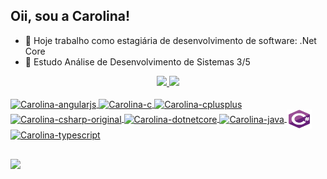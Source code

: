 ## Oii, sou a Carolina!

- 🔭 Hoje trabalho como estagiária de desenvolvimento de software: .Net Core
- 🌱 Estudo Análise de Desenvolvimento de Sistemas 3/5


<div align="center">
  <a href="https://github.com/carolinacatelan">
  <img height="120em" src="https://github-readme-stats.vercel.app/api?username=carolinacatelan&show_icons=true&theme=dracula&include_all_commits=true&count_private=true"/>
  <img height="120em" src="https://github-readme-stats.vercel.app/api/top-langs/?username=carolinacatelan&layout=compact&langs_count=7&theme=dracula"/>
    
</div>
<div style="display: inline_block"><br>
  <img align="center" alt="Carolina-angularjs" height="30" width="40" src="https://cdn.jsdelivr.net/gh/devicons/devicon/icons/angularjs/angularjs-plain.svg">
  <img align="center" alt="Carolina-c" height="30" width="40" src="https://cdn.jsdelivr.net/gh/devicons/devicon/icons/c/c-plain.svg">
  <img align="center" alt="Carolina-cplusplus" height="30" width="40" src="https://cdn.jsdelivr.net/gh/devicons/devicon/icons/cplusplus/cplusplus-plain.svg">
  <img align="center" alt="Carolina-csharp-original" height="30" width="40" src="https://cdn.jsdelivr.net/gh/devicons/devicon/icons/csharp/csharp-plain.svg" >
  <img align="center" alt="Carolina-dotnetcore" height="30" width="40" src="https://cdn.jsdelivr.net/gh/devicons/devicon/icons/dotnetcore/dotnetcore-original.svg">
  <img align="center" alt="Carolina-java" height="30" width="40" src=src="https://cdn.jsdelivr.net/gh/devicons/devicon/icons/java/java-original.svg">
  <img align="center" alt="Carolina-nodejs-original" height="30" width="40" src="https://raw.githubusercontent.com/devicons/devicon/master/icons/csharp/csharp-original.svg">
  <img align="center" alt="Carolina-typescript" height="30" width="40" src="https://cdn.jsdelivr.net/gh/devicons/devicon/icons/typescript/typescript-plain.svg">
</div>
  
  ##
 
<div> 
  <a href="https://www.linkedin.com/in/ana-carolina-catelan-b2683b134"><img src="https://img.shields.io/badge/LinkedIn-0077B5?style=for-the-badge&logo=linkedin&logoColor=white"></a> 
 
</div>

